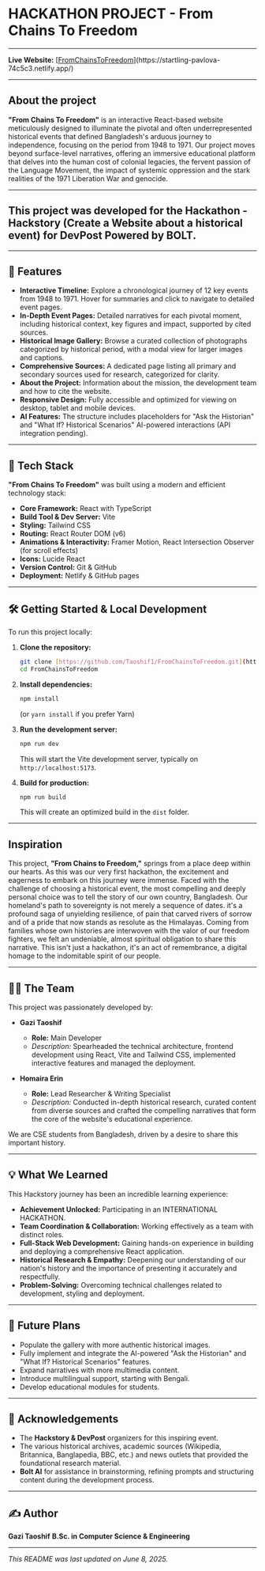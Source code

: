 # HACKATHON PROJECT - From Chains To Freedom
---

**Live Website:** [[FromChainsToFreedom]([https://fromchainstofreedom.netlify.app/](https://startling-pavlova-74c5c3.netlify.app/))](https://startling-pavlova-74c5c3.netlify.app/)

---
## About the project

**"From Chains To Freedom"** is an interactive React-based website meticulously designed to illuminate the pivotal and often underrepresented historical events that defined Bangladesh's arduous journey to independence, focusing on the period from 1948 to 1971. Our project moves beyond surface-level narratives, offering an immersive educational platform that delves into the human cost of colonial legacies, the fervent passion of the Language Movement, the impact of systemic oppression and the stark realities of the 1971 Liberation War and genocide.

---

## This project was developed for the **Hackathon - Hackstory (Create a Website about a historical event) for DevPost Powered by BOLT**.

---

## 🌟 Features

* **Interactive Timeline:** Explore a chronological journey of 12 key events from 1948 to 1971. Hover for summaries and click to navigate to detailed event pages.
* **In-Depth Event Pages:** Detailed narratives for each pivotal moment, including historical context, key figures and impact, supported by cited sources.
* **Historical Image Gallery:** Browse a curated collection of photographs categorized by historical period, with a modal view for larger images and captions.
* **Comprehensive Sources:** A dedicated page listing all primary and secondary sources used for research, categorized for clarity.
* **About the Project:** Information about the mission, the development team and how to cite the website.
* **Responsive Design:** Fully accessible and optimized for viewing on desktop, tablet and mobile devices.
* **AI Features:** The structure includes placeholders for "Ask the Historian" and "What If? Historical Scenarios" AI-powered interactions (API integration pending).

---

## 🚀 Tech Stack

**"From Chains To Freedom"** was built using a modern and efficient technology stack:

* **Core Framework:** React with TypeScript
* **Build Tool & Dev Server:** Vite
* **Styling:** Tailwind CSS
* **Routing:** React Router DOM (v6)
* **Animations & Interactivity:** Framer Motion, React Intersection Observer (for scroll effects)
* **Icons:** Lucide React
* **Version Control:** Git & GitHub
* **Deployment:** Netlify & GitHub pages

---

## 🛠️ Getting Started & Local Development

To run this project locally:

1.  **Clone the repository:**
    ```bash
    git clone [https://github.com/Taoshif1/FromChainsToFreedom.git](https://github.com/Taoshif1/FromChainsToFreedom.git)
    cd FromChainsToFreedom
    ```

2.  **Install dependencies:**
    ```bash
    npm install
    ```
    (or `yarn install` if you prefer Yarn)

3.  **Run the development server:**
    ```bash
    npm run dev
    ```
    This will start the Vite development server, typically on `http://localhost:5173`.

4.  **Build for production:**
    ```bash
    npm run build
    ```
    This will create an optimized build in the `dist` folder.

---

## Inspiration

This project, **"From Chains to Freedom,"** springs from a place deep within our hearts. As this was our very first hackathon, the excitement and eagerness to embark on this journey were immense. Faced with the challenge of choosing a historical event, the most compelling and deeply personal choice was to tell the story of our own country, Bangladesh. Our homeland's path to sovereignty is not merely a sequence of dates. it's a profound saga of unyielding resilience, of pain that carved rivers of sorrow and of a pride that now stands as resolute as the Himalayas. Coming from families whose own histories are interwoven with the valor of our freedom fighters, we felt an undeniable, almost spiritual obligation to share this narrative. This isn't just a hackathon, it's an act of remembrance, a digital homage to the indomitable spirit of our people.

---

## 🧑‍💻 The Team

This project was passionately developed by:

* **Gazi Taoshif**
    * **Role:** Main Developer
    * *Description:* Spearheaded the technical architecture, frontend development using React, Vite and Tailwind CSS, implemented interactive features and managed the deployment.

* **Homaira Erin**
    * **Role:** Lead Researcher & Writing Specialist
    * *Description:* Conducted in-depth historical research, curated content from diverse sources and crafted the compelling narratives that form the core of the website's educational experience.

We are CSE students from Bangladesh, driven by a desire to share this important history.

---

## 💡 What We Learned

This Hackstory journey has been an incredible learning experience:

* **Achievement Unlocked:** Participating in an INTERNATIONAL HACKATHON.
* **Team Coordination & Collaboration:** Working effectively as a team with distinct roles.
* **Full-Stack Web Development:** Gaining hands-on experience in building and deploying a comprehensive React application.
* **Historical Research & Empathy:** Deepening our understanding of our nation's history and the importance of presenting it accurately and respectfully.
* **Problem-Solving:** Overcoming technical challenges related to development, styling and deployment.

---

## 🔮 Future Plans

* Populate the gallery with more authentic historical images.
* Fully implement and integrate the AI-powered "Ask the Historian" and "What If? Historical Scenarios" features.
* Expand narratives with more multimedia content.
* Introduce multilingual support, starting with Bengali.
* Develop educational modules for students.

---

## 🙏 Acknowledgements

* The **Hackstory & DevPost** organizers for this inspiring event.
* The various historical archives, academic sources (Wikipedia, Britannica, Banglapedia, BBC, etc.) and news outlets that provided the foundational research material.
* **Bolt AI** for assistance in brainstorming, refining prompts and structuring content during the development process.

---

## ✍️ Author

**Gazi Taoshif**
**B.Sc. in Computer Science & Engineering**

---

*This README was last updated on June 8, 2025.*
